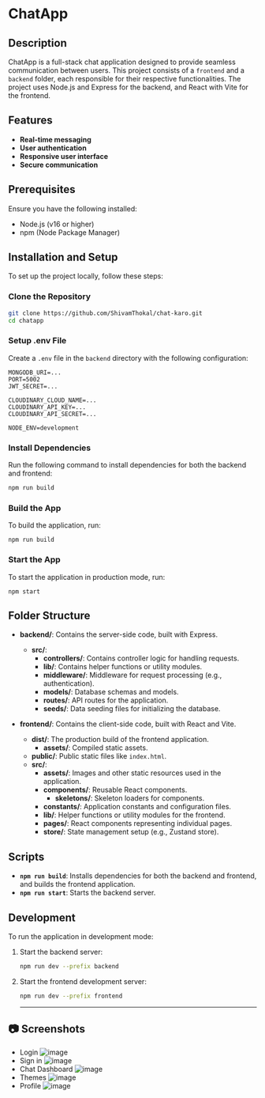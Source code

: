 # ChatApp

## Description
ChatApp is a full-stack chat application designed to provide seamless communication between users. This project consists of a `frontend` and a `backend` folder, each responsible for their respective functionalities. The project uses Node.js and Express for the backend, and React with Vite for the frontend.

## Features
- **Real-time messaging**
- **User authentication**
- **Responsive user interface**
- **Secure communication**

## Prerequisites
Ensure you have the following installed:
- Node.js (v16 or higher)
- npm (Node Package Manager)

## Installation and Setup
To set up the project locally, follow these steps:

### Clone the Repository
```bash
git clone https://github.com/ShivamThokal/chat-karo.git
cd chatapp
```

### Setup .env File
Create a `.env` file in the `backend` directory with the following configuration:
```env
MONGODB_URI=...
PORT=5002
JWT_SECRET=...

CLOUDINARY_CLOUD_NAME=...
CLOUDINARY_API_KEY=...
CLOUDINARY_API_SECRET=...

NODE_ENV=development
```

### Install Dependencies
Run the following command to install dependencies for both the backend and frontend:
```bash
npm run build
```

### Build the App
To build the application, run:
```shell
npm run build
```

### Start the App
To start the application in production mode, run:
```shell
npm start
```

## Folder Structure
- **backend/**: Contains the server-side code, built with Express.
  - **src/**:
    - **controllers/**: Contains controller logic for handling requests.
    - **lib/**: Contains helper functions or utility modules.
    - **middleware/**: Middleware for request processing (e.g., authentication).
    - **models/**: Database schemas and models.
    - **routes/**: API routes for the application.
    - **seeds/**: Data seeding files for initializing the database.

- **frontend/**: Contains the client-side code, built with React and Vite.
  - **dist/**: The production build of the frontend application.
    - **assets/**: Compiled static assets.
  - **public/**: Public static files like `index.html`.
  - **src/**:
    - **assets/**: Images and other static resources used in the application.
    - **components/**: Reusable React components.
      - **skeletons/**: Skeleton loaders for components.
    - **constants/**: Application constants and configuration files.
    - **lib/**: Helper functions or utility modules for the frontend.
    - **pages/**: React components representing individual pages.
    - **store/**: State management setup (e.g., Zustand store).



## Scripts
- **`npm run build`**: Installs dependencies for both the backend and frontend, and builds the frontend application.
- **`npm run start`**: Starts the backend server.

## Development
To run the application in development mode:
1. Start the backend server:
   ```bash
   npm run dev --prefix backend
   ```
2. Start the frontend development server:
   ```bash
   npm run dev --prefix frontend
   ```
   ---
## 📷 Screenshots
- Login 
![image](https://github.com/user-attachments/assets/e865877b-32db-4a8c-9917-859db3fdc9b8)
- Sign in 
![image](https://github.com/user-attachments/assets/cf433029-a652-4816-82d9-9223a8184773)
- Chat Dashboard
![image](https://github.com/user-attachments/assets/3933a16c-5313-476c-873c-7261fc18789f)
- Themes
![image](https://github.com/user-attachments/assets/8c77b408-545e-4b22-a0c5-2df6e2b2bd3c)
- Profile
![image](https://github.com/user-attachments/assets/4573c408-6ea6-483e-8341-770fece567a9)






